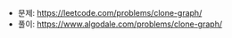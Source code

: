 - 문제: https://leetcode.com/problems/clone-graph/
- 풀이: https://www.algodale.com/problems/clone-graph/